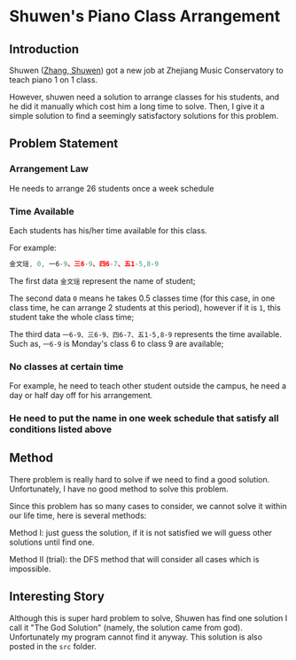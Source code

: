 # Shuwen's Piano Class Arrangement
## Introduction
Shuwen ([Zhang, Shuwen](http://imslp.org/wiki/Category:Zhang,_Shuwen)) got a new job at Zhejiang Music Conservatory to teach piano 1 on 1 class.

However, shuwen need a solution to arrange classes for his students, and he did it manually which cost him a long time to solve. Then, I give it a simple solution to find a seemingly satisfactory solutions for this problem.
## Problem Statement
### Arrangement Law
He needs to arrange 26 students once a week schedule
### Time Available
Each students has his/her time available for this class.

For example:
```javascript
金文瑶, 0, 一6-9、三6-9、四6-7、五1-5,8-9
```
The first data `金文瑶` represent the name of student; 

The second data `0` means he takes 0.5 classes time (for this case, in one class time, he can arrange 2 students at this period), however if it is `1`, this student take the whole class time;

The third data `一6-9、三6-9、四6-7、五1-5,8-9` represents the time available. Such as, `一6-9` is Monday's class 6 to class 9 are available;
### No classes at certain time
For example, he need to teach other student outside the campus, he need a day or half day off for his arrangement.
### He need to put the name in one week schedule that satisfy all conditions listed above
## Method
There problem is really hard to solve if we need to find a good solution. Unfortunately, I have no good method to solve this problem.

Since this problem has so many cases to consider, we cannot solve it within our life time, here is several methods:

Method I: just guess the solution, if it is not satisfied we will guess other solutions until find one.

Method II (trial): the DFS method that will consider all cases which is impossible.

## Interesting Story
Although this is super hard problem to solve, Shuwen has find one solution I call it "The God Solution" (namely, the solution came from god). Unfortunately my program cannot find it anyway. This solution is also posted in the `src` folder.
